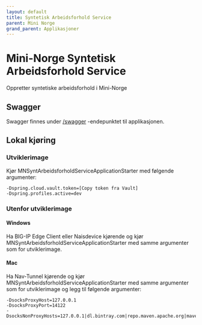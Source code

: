 ```yaml
---
layout: default
title: Syntetisk Arbeidsforhold Service
parent: Mini Norge
grand_parent: Applikasjoner
---
```


# Mini-Norge Syntetisk Arbeidsforhold Service

Oppretter syntetiske arbeidsforhold i Mini-Norge

## Swagger
Swagger finnes under [/swagger](https://mn-synt-arbeidsforhold-service.dev.intern.nav.no/swagger) -endepunktet til applikasjonen.
 
## Lokal kjøring
  
### Utviklerimage
Kjør MNSyntArbeidsforholdServiceApplicationStarter med følgende argumenter:
```
-Dspring.cloud.vault.token=[Copy token fra Vault]
-Dspring.profiles.active=dev
```

### Utenfor utviklerimage
   
#### Windows
Ha BIG-IP Edge Client eller Naisdevice kjørende og kjør MNSyntArbeidsforholdServiceApplicationStarter med samme argumenter som for utviklerimage.
   
#### Mac
Ha Nav-Tunnel kjørende og kjør MNSyntArbeidsforholdServiceApplicationStarter med samme argumenter som for utviklerimage og legg til følgende argumenter:
```
-DsocksProxyHost=127.0.0.1
-DsocksProxyPort=14122
-DsocksNonProxyHosts=127.0.0.1|dl.bintray.com|repo.maven.apache.org|maven.adeo.no|packages.confluent.io|confluent.io|maven.xwiki.org|maven.repository.redhat.com
```
